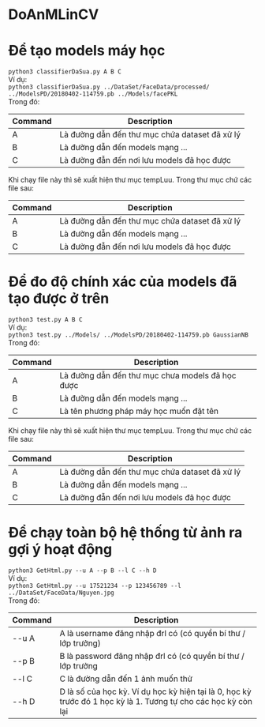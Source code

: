 # DoAnMLinCV
# Để tạo models máy học
  `python3 classifierDaSua.py A B C` \
  Ví dụ:\
  `python3 classifierDaSua.py ../DataSet/FaceData/processed/ ../ModelsPD/20180402-114759.pb ../Models/facePKL` \
  Trong đó: 
  
  | Command | Description |
  | --- | --- |
  | A | Là đường dẫn đến thư mục chứa dataset đã xử lý |
  | B | Là đường dẫn đến models mạng ... |
  | C | Là đường đẫn đến nơi lưu models đã học được |
  
  Khi chạy file này thì sẽ xuất hiện thư mục tempLuu. Trong thư mục chứ các file sau: 
  
  | Command | Description |
  | --- | --- |
  | A | Là đường dẫn đến thư mục chứa dataset đã xử lý |
  | B | Là đường dẫn đến models mạng ... |
  | C | Là đường đẫn đến nơi lưu models đã học được |
     
# Để đo độ chính xác của models đã tạo được ở trên
  `python3 test.py A B C` \
  Ví dụ:    
  `python3 test.py ../Models/ ../ModelsPD/20180402-114759.pb GaussianNB` \
  Trong đó: 
  
  | Command | Description |
  | --- | --- |
  | A | Là đường dẫn đến thư mục chưa models đã học được |
  | B | Là đường dẫn đến models mạng ... |
  | C | Là tên phương pháp máy học muốn đặt tên |
  
  Khi chạy file này thì sẽ xuất hiện thư mục tempLuu. Trong thư mục chứ các file sau: 
  
  | Command | Description |
  | --- | --- |
  | A | Là đường dẫn đến thư mục chứa dataset đã xử lý |
  | B | Là đường dẫn đến models mạng ... |
  | C | Là đường đẫn đến nơi lưu models đã học được |
  
# Để chạy toàn bộ hệ thống từ ảnh ra gợi ý hoạt động
  `python3 GetHtml.py --u A --p B --l C --h D` \
  Ví dụ: \
  `python3 GetHtml.py --u 17521234 --p 123456789 --l ../DataSet/FaceData/Nguyen.jpg` \
  Trong đó: 
  
  | Command | Description |
  | --- | --- |
  | --u A | A là username đăng nhập đrl có (có quyền bí thư / lớp trưởng) |
  | --p B | B là password đăng nhập đrl có (có quyền bí thư / lớp trưởng |
  | --l C | C là đường dẫn đến 1 ảnh muốn thử |
  | --h D | D là số của học kỳ. Ví dụ học kỳ hiện tại là 0, học kỳ trước đó 1 học kỳ là 1. Tương tự cho các học kỳ còn lại
  

  

